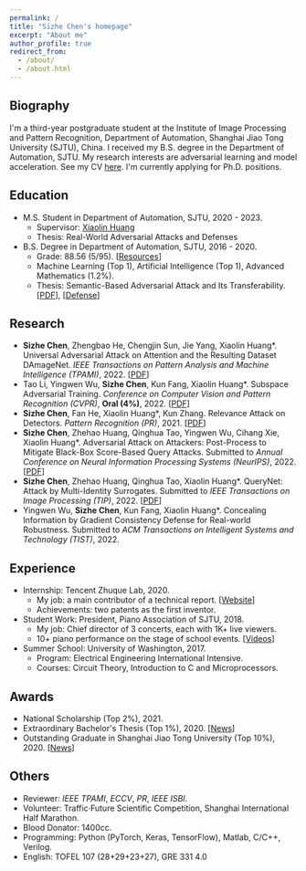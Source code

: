```yaml
---
permalink: /
title: "Sizhe Chen's homepage"
excerpt: "About me"
author_profile: true
redirect_from: 
  - /about/
  - /about.html
---
```


  
Biography
------
I'm a third-year postgraduate student at the Institute of Image Processing and Pattern Recognition, Department of Automation, Shanghai Jiao Tong University (SJTU), China. I received my B.S. degree in the Department of Automation, SJTU. My research interests are adversarial learning and model acceleration. See my CV [here](https://drive.google.com/file/d/1KhOlC-7jzFW24zUUARxMNrgVwxxBXxy2/view?usp=sharing). I'm currently applying for Ph.D. positions.

Education
------
+ M.S. Student in Department of Automation, SJTU, 2020 - 2023.
   + Supervisor: [Xiaolin Huang](http://www.pami.sjtu.edu.cn/en/xiaolin)
   + Thesis: Real-World Adversarial Attacks and Defenses
+ B.S. Degree in Department of Automation, SJTU, 2016 - 2020.
   + Grade: 88.56 (5/95). [[Resources](https://github.com/AllenChen1998/SJTU-Automation-Materials)]
   + Machine Learning (Top 1), Artificial Intelligence (Top 1), Advanced Mathematics (1.2%).
   + Thesis: Semantic-Based Adversarial Attack and Its Transferability. [[PDF](https://sjcg.jwc.sjtu.edu.cn/375/3/3/Dissertation.html)], [[Defense](https://v.qq.com/x/page/p31356mbu5g.html)]

Research
------
+ **Sizhe Chen**, Zhengbao He, Chengjin Sun, Jie Yang, Xiaolin Huang\*. Universal Adversarial Attack on Attention and the Resulting Dataset DAmageNet. *IEEE Transactions on Pattern Analysis and Machine Intelligence (TPAMI)*, 2022. [[PDF](https://ieeexplore.ieee.org/document/9238430)]
+ Tao Li, Yingwen Wu, **Sizhe Chen**, Kun Fang, Xiaolin Huang\*. Subspace Adversarial Training. *Conference on Computer Vision and Pattern Recognition (CVPR)*, **Oral (4%)**, 2022. [[PDF](https://openaccess.thecvf.com/content/CVPR2022/html/Li_Subspace_Adversarial_Training_CVPR_2022_paper)]
+ **Sizhe Chen**, Fan He, Xiaolin Huang\*, Kun Zhang. Relevance Attack on Detectors. *Pattern Recognition (PR)*, 2021. [[PDF](https://www.sciencedirect.com/science/article/pii/S0031320321006671)]
+ **Sizhe Chen**, Zhehao Huang, Qinghua Tao, Yingwen Wu, Cihang Xie, Xiaolin Huang\*. Adversarial Attack on Attackers: Post-Process to Mitigate Black-Box
  Score-Based Query Attacks. Submitted to *Annual Conference on Neural Information Processing Systems (NeurIPS)*, 2022. [[PDF](https://arxiv.org/abs/2205.12134)]
+ **Sizhe Chen**, Zhehao Huang, Qinghua Tao, Xiaolin Huang\*. QueryNet: Attack by Multi-Identity Surrogates. Submitted to *IEEE Transactions on Image Processing (TIP)*, 2022. [[PDF](https://arxiv.org/abs/2105.15010)]
+ Yingwen Wu, **Sizhe Chen**, Kun Fang, Xiaolin Huang\*. Concealing Information by Gradient Consistency Defense for Real-world Robustness. Submitted to *ACM Transactions on Intelligent Systems and Technology (TIST)*, 2022.

Experience
------
+ Internship: Tencent Zhuque Lab, 2020.
   + My job: a main contributor of a technical report. [[Website](https://aisecmatrix.org/en)]
   + Achievements: two patents as the first inventor.
+ Student Work: President, Piano Association of SJTU, 2018.
   + My job: Chief director of 3 concerts, each with 1K+ live viewers.
   + 10+ piano performance on the stage of school events. [[Videos](https://mp.weixin.qq.com/s/E4ytAAMeRkbODAUqZpq92Q)]
+ Summer School: University of Washington, 2017.
   + Program: Electrical Engineering International Intensive.
   + Courses: Circuit Theory, Introduction to C and Microprocessors.

Awards
------
+ National Scholarship (Top 2%), 2021.
+ Extraordinary Bachelor's Thesis (Top 1%), 2020. [[News](https://news.sjtu.edu.cn/jdzh/20201102/133855.html)]
+ Outstanding Graduate in Shanghai Jiao Tong University (Top 10%), 2020. [[News](https://automation.sjtu.edu.cn/show/1081)]

Others
------
+ Reviewer: *IEEE TPAMI*, *ECCV*, *PR*, *IEEE ISBI*.
+ Volunteer: Traffic·Future Scientific Competition, Shanghai International Half Marathon.
+ Blood Donator: 1400cc.
+ Programming: Python (PyTorch, Keras, TensorFlow), Matlab, C/C++, Verilog.
+ English: TOFEL 107 (28+29+23+27), GRE 331 4.0
